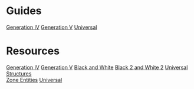 # Guides
[Generation IV]()
[Generation V]()
[Universal]()

# Resources
[Generation IV]()
[Generation V]()
    [Black and White]()
    [Black 2 and White 2]()
    [Universal]()
        [Structures]()           
            [Zone Entities](gen_v/universal/structures/zone_entities.md)
[Universal]()

